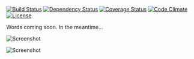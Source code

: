 [![Build Status](http://img.shields.io/travis/pikesley/correctiondose.svg?style=flat-square)](https://travis-ci.org/pikesley/correctiondose)
[![Dependency Status](http://img.shields.io/gemnasium/pikesley/correctiondose.svg?style=flat-square)](https://gemnasium.com/pikesley/correctiondose)
[![Coverage Status](http://img.shields.io/coveralls/pikesley/correctiondose.svg?style=flat-square)](https://coveralls.io/r/pikesley/correctiondose)
[![Code Climate](http://img.shields.io/codeclimate/github/pikesley/correctiondose.svg?style=flat-square)](https://codeclimate.com/github/pikesley/correctiondose)
[![License](http://img.shields.io/:license-mit-blue.svg?style=flat-square)](http://pikesley.mit-license.org)

Words coming soon. In the meantime...

![Screenshot](http://i.imgur.com/CLiVOJ0.png)

![Screenshot](http://i.imgur.com/C7x5AxK.png)
